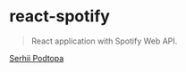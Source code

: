 # react-spotify

> React application with Spotify Web API.

[Serhii Podtopa](https://github.com/seriy-gry)
